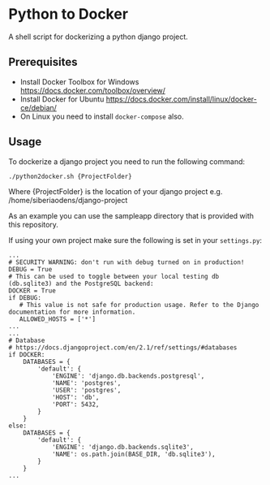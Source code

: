 # Python to Docker
A shell script for dockerizing a python django project.

## Prerequisites
* Install Docker Toolbox for Windows https://docs.docker.com/toolbox/overview/
* Install Docker for Ubuntu https://docs.docker.com/install/linux/docker-ce/debian/
* On Linux you need to install `docker-compose` also.

## Usage

To dockerize a django project you need to run the following command:
```
./python2docker.sh {ProjectFolder}
```
Where {ProjectFolder} is the location of your django project e.g. /home/siberiaodens/django-project

As an example you can use the sampleapp directory that is provided with this repository.

If using your own project make sure the following is set in your `settings.py`:
```
...
# SECURITY WARNING: don't run with debug turned on in production!
DEBUG = True
# This can be used to toggle between your local testing db (db.sqlite3) and the PostgreSQL backend:
DOCKER = True 
if DEBUG:
   # This value is not safe for production usage. Refer to the Django documentation for more information.
   ALLOWED_HOSTS = ['*']
...
...
# Database
# https://docs.djangoproject.com/en/2.1/ref/settings/#databases
if DOCKER:
    DATABASES = {
        'default': {
            'ENGINE': 'django.db.backends.postgresql',
            'NAME': 'postgres',
            'USER': 'postgres',
            'HOST': 'db',
            'PORT': 5432,
        }
    }
else:
    DATABASES = {
        'default': {
            'ENGINE': 'django.db.backends.sqlite3',
            'NAME': os.path.join(BASE_DIR, 'db.sqlite3'),
        }
    }
...
```